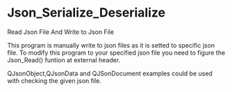 # Json_Serialize_Deserialize
Read Json File And Write to Json File

This program is manually write to json files as it is setted to specific json file.
To modify this program to your specified json file you need to figure the Json_Read() funtion at external header.

QJsonObject,QJsonData and QJSonDocument examples could be used with checking the given json file.
